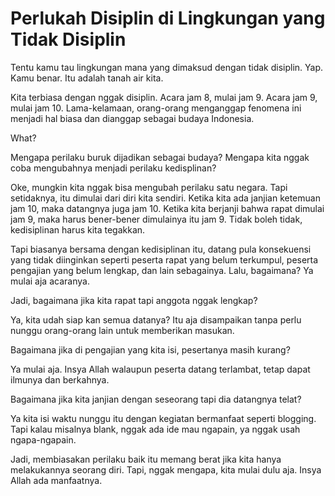 # Perlukah Disiplin di Lingkungan yang Tidak Disiplin

Tentu kamu tau lingkungan mana yang dimaksud dengan tidak disiplin. Yap. Kamu benar. Itu adalah tanah air kita.

Kita terbiasa dengan nggak disiplin. Acara jam 8, mulai jam 9. Acara jam 9, mulai jam 10. Lama-kelamaan, orang-orang menganggap fenomena ini menjadi hal biasa dan dianggap sebagai budaya Indonesia.

What?

Mengapa perilaku buruk dijadikan sebagai budaya? Mengapa kita nggak coba mengubahnya menjadi perilaku kedisplinan?

Oke, mungkin kita nggak bisa mengubah perilaku satu negara. Tapi setidaknya, itu dimulai dari diri kita sendiri. Ketika kita ada janjian ketemuan jam 10, maka datangnya juga jam 10. Ketika kita berjanji bahwa rapat dimulai jam 9, maka harus bener-bener dimulainya itu jam 9. Tidak boleh tidak, kedisiplinan harus kita tegakkan.

Tapi biasanya bersama dengan kedisiplinan itu, datang pula konsekuensi yang tidak diinginkan seperti peserta rapat yang belum terkumpul, peserta pengajian yang belum lengkap, dan lain sebagainya. Lalu, bagaimana? Ya mulai aja acaranya.

Jadi, bagaimana jika kita rapat tapi anggota nggak lengkap?

Ya, kita udah siap kan semua datanya? Itu aja disampaikan tanpa perlu nunggu orang-orang lain untuk memberikan masukan.

Bagaimana jika di pengajian yang kita isi, pesertanya masih kurang?

Ya mulai aja. Insya Allah walaupun peserta datang terlambat, tetap dapat ilmunya dan berkahnya.

Bagaimana jika kita janjian dengan seseorang tapi dia datangnya telat?

Ya kita isi waktu nunggu itu dengan kegiatan bermanfaat seperti blogging. Tapi kalau misalnya blank, nggak ada ide mau ngapain, ya nggak usah ngapa-ngapain.

Jadi, membiasakan perilaku baik itu memang berat jika kita hanya melakukannya seorang diri. Tapi, nggak mengapa, kita mulai dulu aja. Insya Allah ada manfaatnya.
